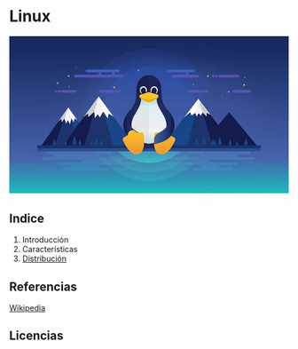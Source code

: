 # Linux

![image](/img/HD-wallpaper-night-tux-antarctic-linux-penguin.jpg)

## Indice

1. Introducción
2. Características
3. [Distribución](distribucion.md)


## Referencias 
[Wikipedia](https://es.wikipedia.org/wiki/Wikipedia:Portada)

## Licencias 